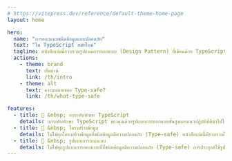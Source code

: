 ```yaml
---
# https://vitepress.dev/reference/default-theme-home-page
layout: home

hero:
  name: "การออกแบบชนิดข้อมูลแบบปลอดภัย"
  text: "ใน TypeScript สมัยใหม่"
  tagline: หนังสือเล่มนี้รวบรวมรูปแบบการออกแบบ (Design Pattern) ที่เขียนด้วย TypeScript โดยชนิดข้อมูลมีความปลอดภัย (Type-safe) และเข้าใจง่าย <br />โดยธาดา หวังธรรมมั่ง
  actions:
    - theme: brand
      text: เริ่มอ่าน
      link: /th/intro
    - theme: alt
      text: ความหมายของ Type-safe?
      link: /th/what-type-safe

features:
  - title: 🎉 &nbsp; ยกระดับทักษะ TypeScript
    details: ยกระดับทักษะ TypeScript ของคุณด้วยรูปแบบการออกแบบขั้นสูงและแนวปฏิบัติที่ดีนำไปใช้งานได้จริง
  - title: 💪 &nbsp; โครงสร้างข้อมูล
    details: ไม่ใช่ทุกโครงสร้างข้อมูลที่ชนิดข้อมูลมีความปลอดภัย (Type-safe) หนังสือเล่มนี้มีรวบรวมโครงสร้างข้อมูลพร้อมใช้งานสำหรับแนวทางที่ปลอดภัย
  - title: 🎨 &nbsp; รูปแบบการออกแบบ
    details: ไม่ใช่ทุกรูปแบบการออกแบบที่ที่ชนิดข้อมูลมีความปลอดภัย (Type-safe) การประยุกต์ใช้รูปแบบการออกแบบที่เหมาะสมเป็นสิ่งสำคัญ
---
```



